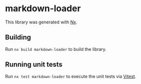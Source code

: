 # markdown-loader

This library was generated with [Nx](https://nx.dev).

## Building

Run `nx build markdown-loader` to build the library.

## Running unit tests

Run `nx test markdown-loader` to execute the unit tests via [Vitest](https://vitest.dev/).
